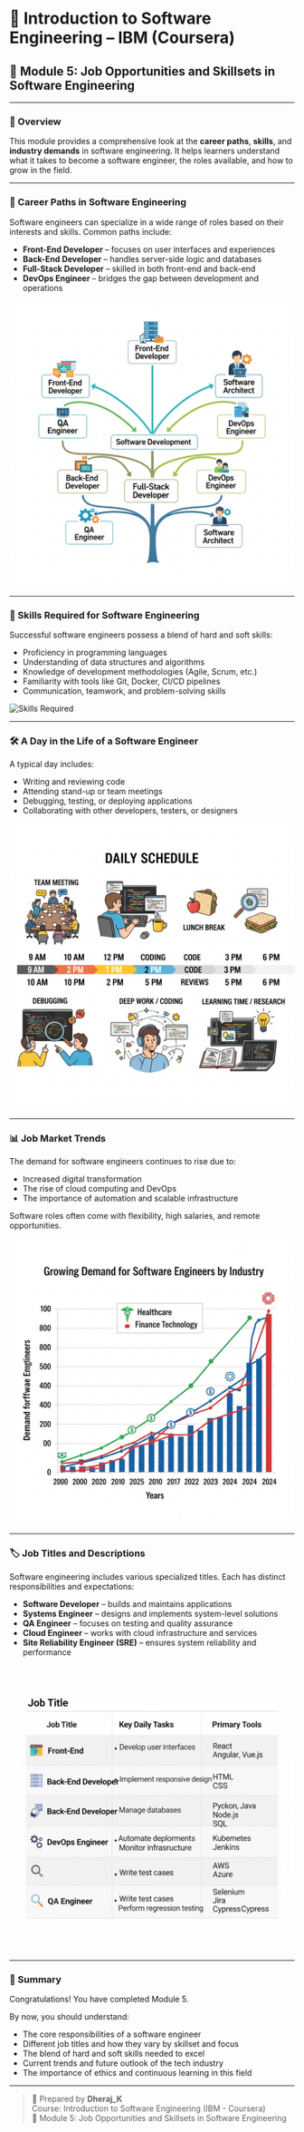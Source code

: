 # 📘 Introduction to Software Engineering – IBM (Coursera)  
## 🧩 Module 5: Job Opportunities and Skillsets in Software Engineering

---

### 🧭 Overview

This module provides a comprehensive look at the **career paths**, **skills**, and **industry demands** in software engineering. It helps learners understand what it takes to become a software engineer, the roles available, and how to grow in the field.

---

### 💼 Career Paths in Software Engineering

Software engineers can specialize in a wide range of roles based on their interests and skills. Common paths include:

- **Front-End Developer** – focuses on user interfaces and experiences  
- **Back-End Developer** – handles server-side logic and databases  
- **Full-Stack Developer** – skilled in both front-end and back-end  
- **DevOps Engineer** – bridges the gap between development and operations  

![Career Paths](./images/career_paths_in_software_engineering.png)

---

### 🧠 Skills Required for Software Engineering

Successful software engineers possess a blend of hard and soft skills:

- Proficiency in programming languages  
- Understanding of data structures and algorithms  
- Knowledge of development methodologies (Agile, Scrum, etc.)  
- Familiarity with tools like Git, Docker, CI/CD pipelines  
- Communication, teamwork, and problem-solving skills  

![Skills Required](./images/skills_required_for_software_engineering.png)

---

### 🛠️ A Day in the Life of a Software Engineer

A typical day includes:

- Writing and reviewing code  
- Attending stand-up or team meetings  
- Debugging, testing, or deploying applications  
- Collaborating with other developers, testers, or designers  

![Day in the Life](./images/a_day_in_the_life_of_a_software_engineer.png)

---

### 📊 Job Market Trends

The demand for software engineers continues to rise due to:

- Increased digital transformation  
- The rise of cloud computing and DevOps  
- The importance of automation and scalable infrastructure  

Software roles often come with flexibility, high salaries, and remote opportunities.

![Job Market Trends](./images/job_market_trends.png)

---

### 🏷️ Job Titles and Descriptions

Software engineering includes various specialized titles. Each has distinct responsibilities and expectations:

- **Software Developer** – builds and maintains applications  
- **Systems Engineer** – designs and implements system-level solutions  
- **QA Engineer** – focuses on testing and quality assurance  
- **Cloud Engineer** – works with cloud infrastructure and services  
- **Site Reliability Engineer (SRE)** – ensures system reliability and performance  

![Job Titles and Descriptions](./images/job_titles_and_descriptions.png)

---

### 📜 Summary

Congratulations! You have completed Module 5.

By now, you should understand:

- The core responsibilities of a software engineer  
- Different job titles and how they vary by skillset and focus  
- The blend of hard and soft skills needed to excel  
- Current trends and future outlook of the tech industry  
- The importance of ethics and continuous learning in this field  

---

> 👤 Prepared by **Dheraj_K**  
> Course: Introduction to Software Engineering (IBM - Coursera)  
> 📁 Module 5: Job Opportunities and Skillsets in Software Engineering
